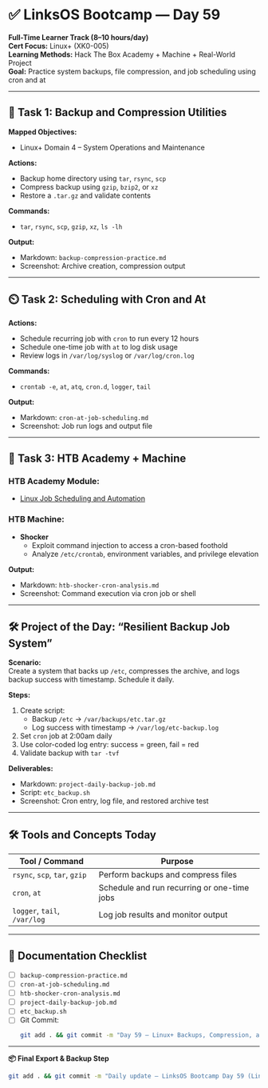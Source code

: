 # ✅ LinksOS Bootcamp — Day 59

**Full-Time Learner Track (8–10 hours/day)**  
**Cert Focus:** Linux+ (XK0-005)  
**Learning Methods:** Hack The Box Academy + Machine + Real-World Project  
**Goal:** Practice system backups, file compression, and job scheduling using cron and at

---

## 💾 Task 1: Backup and Compression Utilities

**Mapped Objectives:**  
- Linux+ Domain 4 – System Operations and Maintenance

**Actions:**  
- Backup home directory using `tar`, `rsync`, `scp`  
- Compress backup using `gzip`, `bzip2`, or `xz`  
- Restore a `.tar.gz` and validate contents

**Commands:**  
- `tar`, `rsync`, `scp`, `gzip`, `xz`, `ls -lh`

**Output:**  
- Markdown: `backup-compression-practice.md`  
- Screenshot: Archive creation, compression output

---

## ⏲️ Task 2: Scheduling with Cron and At

**Actions:**  
- Schedule recurring job with `cron` to run every 12 hours  
- Schedule one-time job with `at` to log disk usage  
- Review logs in `/var/log/syslog` or `/var/log/cron.log`

**Commands:**  
- `crontab -e`, `at`, `atq`, `cron.d`, `logger`, `tail`

**Output:**  
- Markdown: `cron-at-job-scheduling.md`  
- Screenshot: Job run logs and output file

---

## 🧪 Task 3: HTB Academy + Machine

### HTB Academy Module:
- [Linux Job Scheduling and Automation](https://academy.hackthebox.com/module/112)

### HTB Machine:
- **Shocker**  
  - Exploit command injection to access a cron-based foothold  
  - Analyze `/etc/crontab`, environment variables, and privilege elevation

**Output:**  
- Markdown: `htb-shocker-cron-analysis.md`  
- Screenshot: Command execution via cron job or shell

---

## 🛠️ Project of the Day: “Resilient Backup Job System”

**Scenario:**  
Create a system that backs up `/etc`, compresses the archive, and logs backup success with timestamp. Schedule it daily.

**Steps:**  
1. Create script:  
   - Backup `/etc` → `/var/backups/etc.tar.gz`  
   - Log success with timestamp → `/var/log/etc-backup.log`  
2. Set `cron` job at 2:00am daily  
3. Use color-coded log entry: success = green, fail = red  
4. Validate backup with `tar -tvf`

**Deliverables:**  
- Markdown: `project-daily-backup-job.md`  
- Script: `etc_backup.sh`  
- Screenshot: Cron entry, log file, and restored archive test

---

## 🛠️ Tools and Concepts Today

| Tool / Command     | Purpose                                        |
|--------------------|------------------------------------------------|
| `rsync`, `scp`, `tar`, `gzip` | Perform backups and compress files |
| `cron`, `at`       | Schedule and run recurring or one-time jobs   |
| `logger`, `tail`, `/var/log` | Log job results and monitor output  |

---

## 📁 Documentation Checklist

- [ ] `backup-compression-practice.md`  
- [ ] `cron-at-job-scheduling.md`  
- [ ] `htb-shocker-cron-analysis.md`  
- [ ] `project-daily-backup-job.md`  
- [ ] `etc_backup.sh`  
- [ ] Git Commit:
  ```bash
  git add . && git commit -m "Day 59 – Linux+ Backups, Compression, and Job Scheduling" && git push origin main
  ```

---

**📦 Final Export & Backup Step**

```bash
git add . && git commit -m "Daily update – LinksOS Bootcamp Day 59 (Linux+ HTB + Backup Project)" && git push origin main
```
